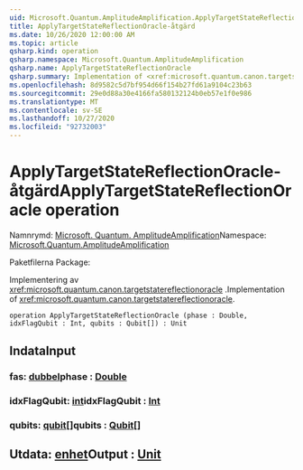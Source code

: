 ```yaml
---
uid: Microsoft.Quantum.AmplitudeAmplification.ApplyTargetStateReflectionOracle
title: ApplyTargetStateReflectionOracle-åtgärd
ms.date: 10/26/2020 12:00:00 AM
ms.topic: article
qsharp.kind: operation
qsharp.namespace: Microsoft.Quantum.AmplitudeAmplification
qsharp.name: ApplyTargetStateReflectionOracle
qsharp.summary: Implementation of <xref:microsoft.quantum.canon.targetstatereflectionoracle>.
ms.openlocfilehash: 8d9582c5d7bf954d66f154b27fd61a9104c23b63
ms.sourcegitcommit: 29e0d88a30e4166fa580132124b0eb57e1f0e986
ms.translationtype: MT
ms.contentlocale: sv-SE
ms.lasthandoff: 10/27/2020
ms.locfileid: "92732003"
---
```

# <a name="applytargetstatereflectionoracle-operation"></a><span data-ttu-id="d7ff4-102">ApplyTargetStateReflectionOracle-åtgärd</span><span class="sxs-lookup"><span data-stu-id="d7ff4-102">ApplyTargetStateReflectionOracle operation</span></span>

<span data-ttu-id="d7ff4-103">Namnrymd: [Microsoft. Quantum. AmplitudeAmplification](xref:Microsoft.Quantum.AmplitudeAmplification)</span><span class="sxs-lookup"><span data-stu-id="d7ff4-103">Namespace: [Microsoft.Quantum.AmplitudeAmplification](xref:Microsoft.Quantum.AmplitudeAmplification)</span></span>

<span data-ttu-id="d7ff4-104">Paketfilerna [](https://nuget.org/packages/)</span><span class="sxs-lookup"><span data-stu-id="d7ff4-104">Package: [](https://nuget.org/packages/)</span></span>


<span data-ttu-id="d7ff4-105">Implementering av <xref:microsoft.quantum.canon.targetstatereflectionoracle> .</span><span class="sxs-lookup"><span data-stu-id="d7ff4-105">Implementation of <xref:microsoft.quantum.canon.targetstatereflectionoracle>.</span></span>

```qsharp
operation ApplyTargetStateReflectionOracle (phase : Double, idxFlagQubit : Int, qubits : Qubit[]) : Unit
```


## <a name="input"></a><span data-ttu-id="d7ff4-106">Indata</span><span class="sxs-lookup"><span data-stu-id="d7ff4-106">Input</span></span>

### <a name="phase--double"></a><span data-ttu-id="d7ff4-107">fas: [dubbel](xref:microsoft.quantum.lang-ref.double)</span><span class="sxs-lookup"><span data-stu-id="d7ff4-107">phase : [Double](xref:microsoft.quantum.lang-ref.double)</span></span>




### <a name="idxflagqubit--int"></a><span data-ttu-id="d7ff4-108">idxFlagQubit: [int](xref:microsoft.quantum.lang-ref.int)</span><span class="sxs-lookup"><span data-stu-id="d7ff4-108">idxFlagQubit : [Int](xref:microsoft.quantum.lang-ref.int)</span></span>




### <a name="qubits--qubit"></a><span data-ttu-id="d7ff4-109">qubits: [qubit](xref:microsoft.quantum.lang-ref.qubit)[]</span><span class="sxs-lookup"><span data-stu-id="d7ff4-109">qubits : [Qubit](xref:microsoft.quantum.lang-ref.qubit)[]</span></span>





## <a name="output--unit"></a><span data-ttu-id="d7ff4-110">Utdata: [enhet](xref:microsoft.quantum.lang-ref.unit)</span><span class="sxs-lookup"><span data-stu-id="d7ff4-110">Output : [Unit](xref:microsoft.quantum.lang-ref.unit)</span></span>

